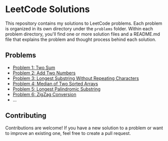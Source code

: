 # LeetCode Solutions

This repository contains my solutions to LeetCode problems. Each problem is organized in its own directory under the `problems` folder. Within each problem directory, you'll find one or more solution files and a README.md file that explains the problem and thought process behind each solution.

## Problems

- [Problem 1: Two Sum](./problems/two-sum/README.md)
- [Problem 2: Add Two Numbers](./problems/add-two-numbers/README.md)
- [Problem 3: Longest Substring Without Repeating Characters](./problems/longest-substring-without-repeating-characters/)
- [Problem 4: Median of Two Sorted Arrays](./problems/median-of-two-sorted-arrays)
- [Problem 5: Longest Palindromic Substring](./problems/longest-palindromic-substring)
- [Problem 6: ZigZag Conversion](./problems/zigzag-conversion)
- ...

## Contributing

Contributions are welcome! If you have a new solution to a problem or want to improve an existing one, feel free to create a pull request.
